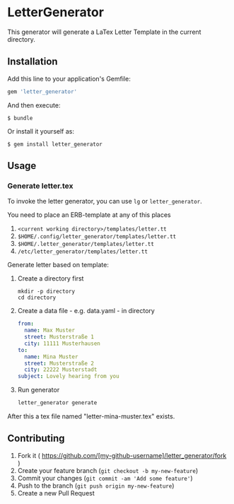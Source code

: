 # LetterGenerator

This generator will generate a LaTex Letter Template in the current directory.

## Installation

Add this line to your application's Gemfile:

```ruby
gem 'letter_generator'
```

And then execute:

    $ bundle

Or install it yourself as:

    $ gem install letter_generator

## Usage


### Generate letter.tex

To invoke the letter generator, you can use `lg` or `letter_generator`.

You need to place an ERB-template at any of this places

1. `<current working directory>/templates/letter.tt`
2. `$HOME/.config/letter_generator/templates/letter.tt`
3. `$HOME/.letter_generator/templates/letter.tt`
4. `/etc/letter_generator/templates/letter.tt`

Generate letter based on template:

1. Create a directory first

   ```
   mkdir -p directory
   cd directory
   ```

2. Create a data file - e.g. data.yaml - in directory

   ```yaml
   from:
     name: Max Muster
     street: Musterstraße 1
     city: 11111 Musterhausen
   to:
     name: Mina Muster
     street: Musterstraße 2
     city: 22222 Musterstadt
   subject: Lovely hearing from you
   ```

3. Run generator

    ```bash
    letter_generator generate
    ```

After this a tex file named "letter-mina-muster.tex" exists.

## Contributing

1. Fork it ( https://github.com/[my-github-username]/letter_generator/fork )
2. Create your feature branch (`git checkout -b my-new-feature`)
3. Commit your changes (`git commit -am 'Add some feature'`)
4. Push to the branch (`git push origin my-new-feature`)
5. Create a new Pull Request
